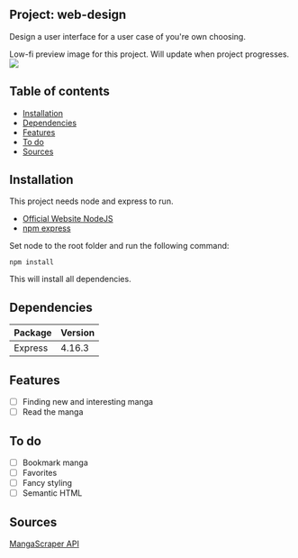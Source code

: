 ## Project: web-design
Design a user interface for a user case of you're own choosing.

Low-fi preview image for this project. Will update when project progresses.
![](https://github.com/jajan20/web-design/blob/master/week_02/preview-01.png)

## Table of contents
- [Installation](#installation)
- [Dependencies](#dependencies)
- [Features](#features)
- [To do](#to-do)
- [Sources](#sources)

## Installation
This project needs node and express to run.
- [Official Website NodeJS](https://nodejs.org/en/)
- [npm express](https://www.npmjs.com/package/express)

Set node to the root folder and run the following command:

``` npm install ```

This will install all dependencies.

## Dependencies
| Package   | Version |
|-----------|---------|
| Express   | 4.16.3  |

## Features
- [ ] Finding new and interesting manga
- [ ] Read the manga

## To do
- [ ] Bookmark manga
- [ ] Favorites
- [ ] Fancy styling
- [ ] Semantic HTML

## Sources
[MangaScraper API](https://market.mashape.com/doodle/manga-scraper#)
